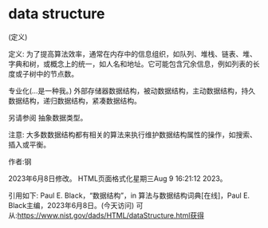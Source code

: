 # data structure


(定义)



定义:
为了提高算法效率，通常在内存中的信息组织，如队列、堆栈、链表、堆、字典和树，或概念上的统一，如人名和地址。它可能包含冗余信息，例如列表的长度或子树中的节点数。



专业化(…是一种我。)
外部存储器数据结构，被动数据结构，主动数据结构，持久数据结构，递归数据结构，紧凑数据结构。



另请参阅
抽象数据类型。



注意:
大多数数据结构都有相关的算法来执行维护数据结构属性的操作，如搜索、插入或平衡。


作者:钢







2023年6月8日修改。
HTML页面格式化星期三Aug 9 16:21:12 2023。



引用如下:
Paul E. Black，“数据结构”，in
算法与数据结构词典[在线]，Paul E. Black主编，2023年6月8日。(今天访问)
可从:https://www.nist.gov/dads/HTML/dataStructure.html获得